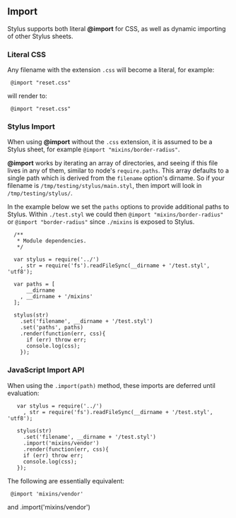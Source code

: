 
## Import

 Stylus supports both literal __@import__ for CSS, as well as dynamic importing of other Stylus sheets.

### Literal CSS

  Any filename with the extension `.css` will become a literal, for example:
  
     @import "reset.css"

will render to:

     @import "reset.css"

### Stylus Import

 When using __@import__ without the `.css` extension, it is assumed to be a Stylus sheet, for example `@import "mixins/border-radius"`.


 __@import__ works by iterating an array of directories, and seeing if this file lives in any of them, similar to node's `require.paths`. This array defaults to a single path which is derived from the `filename` option's dirname. So if your filename is `/tmp/testing/stylus/main.styl`, then import will look in `/tmp/testing/stylus/`.

 In the example below we set the `paths` options to provide additional paths to Stylus. Within `./test.styl` we could then `@import "mixins/border-radius"` or `@import "border-radius"` since `./mixins` is exposed to Stylus.

      /**
       * Module dependencies.
       */

      var stylus = require('../')
        , str = require('fs').readFileSync(__dirname + '/test.styl', 'utf8');

      var paths = [
          __dirname
        , __dirname + '/mixins'
      ];

      stylus(str)
        .set('filename', __dirname + '/test.styl')
        .set('paths', paths)
        .render(function(err, css){
          if (err) throw err;
          console.log(css);
        });

### JavaScript Import API

 When using the `.import(path)` method, these imports are deferred until evaluation:
 
       var stylus = require('../')
         , str = require('fs').readFileSync(__dirname + '/test.styl', 'utf8');

       stylus(str)
         .set('filename', __dirname + '/test.styl')
         .import('mixins/vendor')
         .render(function(err, css){
         if (err) throw err;
         console.log(css);
       });

 The following are essentially equivalent:
 
     @import 'mixins/vendor'

and
     .import('mixins/vendor') 
 